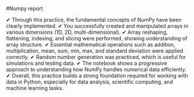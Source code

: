 #Numpy report

✔ Through this practice, the fundamental concepts of NumPy have been clearly implemented.
✔ You successfully created and manipulated arrays in various dimensions (1D, 2D, multi-dimensional).
✔ Array reshaping, flattening, indexing, and slicing were performed, showing understanding of array structure.
✔ Essential mathematical operations such as addition, multiplication, mean, sum, min, max, and standard deviation were applied correctly.
✔ Random number generation was practiced, which is useful for simulations and testing data.
✔ The notebook shows a progressive approach to understanding how NumPy handles numerical data efficiently.
✔ Overall, this practice builds a strong foundation required for working with data in Python, especially for data analysis, scientific computing, and machine learning tasks.
